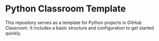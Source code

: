 # Python Classroom Template

This repository serves as a template for Python projects in GitHub Classroom. It includes a basic structure and configuration to get started quickly.